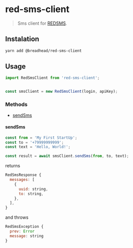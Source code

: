# red-sms-client

> Sms client for [REDSMS](https://cp.redsms.ru/).

## Instalation

```bash
yarn add @breadhead/red-sms-client
```

## Usage

```js
import RedSmsClient from 'red-sms-client';


const smsClient = new RedSmsClient(login, apiKey);
```

### Methods

+ [sendSms](#sendSms)

#### sendSms

```js
const from = 'My First StartUp';
const to = '+79999999999';
const text = 'Hello, World!';

const result = await smsClient.sendSms(from, to, text);
```

returns

```js
RedSmsResponse {
  messages: [
    {
      uuid: string,
      to: string,
    },
  ],
}
```

and throws

```js
RedSmsException {
  prev: Error
  message: string
}
```
